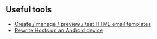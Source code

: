 ## Useful tools

- <a href="https://app.postdrop.io/" target="_blank">Create / manage / preview / test HTML email templates</a>
- <a href="https://github.com/x-falcon/Virtual-Hosts" target="_blank">Rewrite Hosts on an Android device</a>
